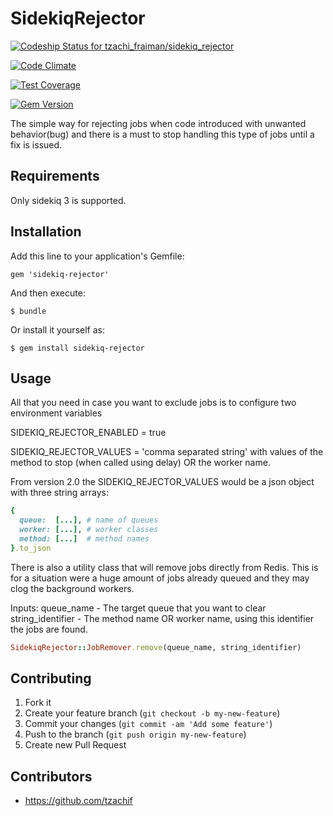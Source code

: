 # SidekiqRejector

[ ![Codeship Status for tzachi_fraiman/sidekiq_rejector](https://codeship.com/projects/27641140-90ca-0131-c50a-063de6e749ae/status?branch=master)](https://codeship.com/projects/16331)

[![Code Climate](https://codeclimate.com/github/TzachiF/sidekiq_rejector/badges/gpa.svg)](https://codeclimate.com/github/TzachiF/sidekiq_rejector)

[![Test Coverage](https://codeclimate.com/github/TzachiF/sidekiq_rejector/badges/coverage.svg)](https://codeclimate.com/github/TzachiF/sidekiq_rejector/coverage)

[![Gem Version](https://badge.fury.io/rb/sidekiq_rejector.svg)](https://badge.fury.io/rb/sidekiq_rejector.svg)


The simple way for rejecting jobs when code introduced with unwanted behavior(bug) and there is a must to stop handling this type of jobs until
a fix is issued. 

## Requirements

Only sidekiq 3 is supported.

## Installation

Add this line to your application's Gemfile:

    gem 'sidekiq-rejector'

And then execute:

    $ bundle

Or install it yourself as:

    $ gem install sidekiq-rejector

## Usage

All that you need in case you want to exclude jobs is to configure two environment variables  

SIDEKIQ_REJECTOR_ENABLED = true  

SIDEKIQ_REJECTOR_VALUES = 'comma separated string' with values of the method to stop (when called using delay) OR the worker name.

From version 2.0 the SIDEKIQ_REJECTOR_VALUES would be a json object with three string arrays:
```ruby
{
  queue:  [...], # name of queues
  worker: [...], # worker classes
  method: [...]  # method names
}.to_json
```
 
There is also a utility class that will remove jobs directly from Redis. This is for a situation were a huge amount of jobs already queued and they may clog the background workers.

Inputs: queue_name - The target queue that you want to clear  
        string_identifier - The method name OR worker name, using this identifier the jobs are found.    
       
```ruby
SidekiqRejector::JobRemover.remove(queue_name, string_identifier)
```

## Contributing

1. Fork it
2. Create your feature branch (`git checkout -b my-new-feature`)
3. Commit your changes (`git commit -am 'Add some feature'`)
4. Push to the branch (`git push origin my-new-feature`)
5. Create new Pull Request

## Contributors
- https://github.com/tzachif
